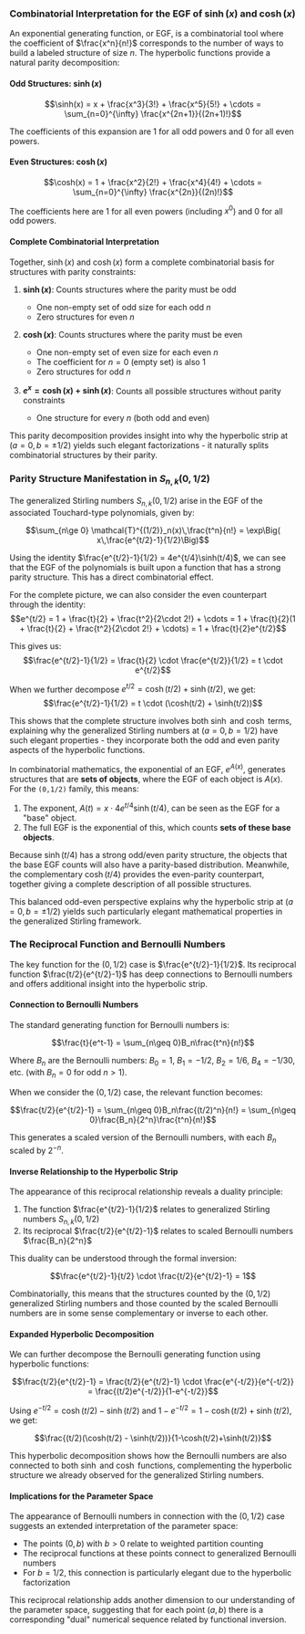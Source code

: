 ### Combinatorial Interpretation for the EGF of $\sinh(x)$ and $\cosh(x)$

An exponential generating function, or EGF, is a combinatorial tool where the coefficient of $\frac{x^n}{n!}$ corresponds to the number of ways to build a labeled structure of size $n$. The hyperbolic functions provide a natural parity decomposition:

#### Odd Structures: $\sinh(x)$

$$\sinh(x) = x + \frac{x^3}{3!} + \frac{x^5}{5!} + \cdots = \sum_{n=0}^{\infty} \frac{x^{2n+1}}{(2n+1)!}$$

The coefficients of this expansion are 1 for all odd powers and 0 for all even powers.

#### Even Structures: $\cosh(x)$

$$\cosh(x) = 1 + \frac{x^2}{2!} + \frac{x^4}{4!} + \cdots = \sum_{n=0}^{\infty} \frac{x^{2n}}{(2n)!}$$

The coefficients here are 1 for all even powers (including $x^0$) and 0 for all odd powers.

#### Complete Combinatorial Interpretation

Together, $\sinh(x)$ and $\cosh(x)$ form a complete combinatorial basis for structures with parity constraints:

1. **$\sinh(x)$**: Counts structures where the parity must be odd
   - One non-empty set of odd size for each odd $n$
   - Zero structures for even $n$
   
2. **$\cosh(x)$**: Counts structures where the parity must be even
   - One non-empty set of even size for each even $n$
   - The coefficient for $n=0$ (empty set) is also 1
   - Zero structures for odd $n$

3. **$e^x = \cosh(x) + \sinh(x)$**: Counts all possible structures without parity constraints
   - One structure for every $n$ (both odd and even)

This parity decomposition provides insight into why the hyperbolic strip at $(a=0, b=±1/2)$ yields such elegant factorizations - it naturally splits combinatorial structures by their parity.

### Parity Structure Manifestation in $S_{n,k}(0,1/2)$

The generalized Stirling numbers $S_{n,k}(0,1/2)$ arise in the EGF of the associated Touchard-type polynomials, given by:

$$\sum_{n\ge 0} \mathcal{T}^{(1/2)}_n(x)\,\frac{t^n}{n!} = \exp\Big( x\,\frac{e^{t/2}-1}{1/2}\Big)$$

Using the identity $\frac{e^{t/2}-1}{1/2} = 4e^{t/4}\sinh(t/4)$, we can see that the EGF of the polynomials is built upon a function that has a strong parity structure. This has a direct combinatorial effect.

For the complete picture, we can also consider the even counterpart through the identity:
$$e^{t/2} = 1 + \frac{t}{2} + \frac{t^2}{2\cdot 2!} + \cdots = 1 + \frac{t}{2}(1 + \frac{t}{2} + \frac{t^2}{2\cdot 2!} + \cdots) = 1 + \frac{t}{2}e^{t/2}$$

This gives us:
$$\frac{e^{t/2}-1}{1/2} = \frac{t}{2} \cdot \frac{e^{t/2}}{1/2} = t \cdot e^{t/2}$$

When we further decompose $e^{t/2} = \cosh(t/2) + \sinh(t/2)$, we get:
$$\frac{e^{t/2}-1}{1/2} = t \cdot (\cosh(t/2) + \sinh(t/2))$$

This shows that the complete structure involves both $\sinh$ and $\cosh$ terms, explaining why the generalized Stirling numbers at $(a=0, b=1/2)$ have such elegant properties - they incorporate both the odd and even parity aspects of the hyperbolic functions.

In combinatorial mathematics, the exponential of an EGF, $e^{A(x)}$, generates structures that are **sets of objects**, where the EGF of each object is $A(x)$. For the `(0,1/2)` family, this means:

1. The exponent, $A(t) = x \cdot 4e^{t/4}\sinh(t/4)$, can be seen as the EGF for a "base" object.
2. The full EGF is the exponential of this, which counts **sets of these base objects**.

Because $\sinh(t/4)$ has a strong odd/even parity structure, the objects that the base EGF counts will also have a parity-based distribution. Meanwhile, the complementary $\cosh(t/4)$ provides the even-parity counterpart, together giving a complete description of all possible structures.

This balanced odd-even perspective explains why the hyperbolic strip at $(a=0, b=±1/2)$ yields such particularly elegant mathematical properties in the generalized Stirling framework.

### The Reciprocal Function and Bernoulli Numbers

The key function for the $(0,1/2)$ case is $\frac{e^{t/2}-1}{1/2}$. Its reciprocal function $\frac{t/2}{e^{t/2}-1}$ has deep connections to Bernoulli numbers and offers additional insight into the hyperbolic strip.

#### Connection to Bernoulli Numbers

The standard generating function for Bernoulli numbers is:

$$\frac{t}{e^t-1} = \sum_{n\geq 0}B_n\frac{t^n}{n!}$$

Where $B_n$ are the Bernoulli numbers: $B_0=1$, $B_1=-1/2$, $B_2=1/6$, $B_4=-1/30$, etc. (with $B_n=0$ for odd $n>1$).

When we consider the $(0,1/2)$ case, the relevant function becomes:

$$\frac{t/2}{e^{t/2}-1} = \sum_{n\geq 0}B_n\frac{(t/2)^n}{n!} = \sum_{n\geq 0}\frac{B_n}{2^n}\frac{t^n}{n!}$$

This generates a scaled version of the Bernoulli numbers, with each $B_n$ scaled by $2^{-n}$.

#### Inverse Relationship to the Hyperbolic Strip

The appearance of this reciprocal relationship reveals a duality principle:

1. The function $\frac{e^{t/2}-1}{1/2}$ relates to generalized Stirling numbers $S_{n,k}(0,1/2)$
2. Its reciprocal $\frac{t/2}{e^{t/2}-1}$ relates to scaled Bernoulli numbers $\frac{B_n}{2^n}$

This duality can be understood through the formal inversion:

$$\frac{e^{t/2}-1}{t/2} \cdot \frac{t/2}{e^{t/2}-1} = 1$$

Combinatorially, this means that the structures counted by the $(0,1/2)$ generalized Stirling numbers and those counted by the scaled Bernoulli numbers are in some sense complementary or inverse to each other.

#### Expanded Hyperbolic Decomposition

We can further decompose the Bernoulli generating function using hyperbolic functions:

$$\frac{t/2}{e^{t/2}-1} = \frac{t/2}{e^{t/2}-1} \cdot \frac{e^{-t/2}}{e^{-t/2}} = \frac{(t/2)e^{-t/2}}{1-e^{-t/2}}$$

Using $e^{-t/2} = \cosh(t/2) - \sinh(t/2)$ and $1-e^{-t/2} = 1-\cosh(t/2)+\sinh(t/2)$, we get:

$$\frac{(t/2)(\cosh(t/2) - \sinh(t/2))}{1-\cosh(t/2)+\sinh(t/2)}$$

This hyperbolic decomposition shows how the Bernoulli numbers are also connected to both $\sinh$ and $\cosh$ functions, complementing the hyperbolic structure we already observed for the generalized Stirling numbers.

#### Implications for the Parameter Space

The appearance of Bernoulli numbers in connection with the $(0,1/2)$ case suggests an extended interpretation of the parameter space:

- The points $(0,b)$ with $b > 0$ relate to weighted partition counting
- The reciprocal functions at these points connect to generalized Bernoulli numbers
- For $b=1/2$, this connection is particularly elegant due to the hyperbolic factorization

This reciprocal relationship adds another dimension to our understanding of the parameter space, suggesting that for each point $(a,b)$ there is a corresponding "dual" numerical sequence related by functional inversion.